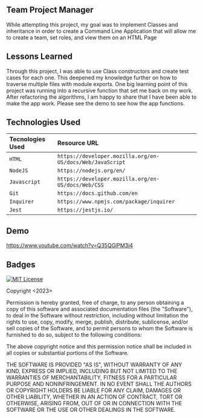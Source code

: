 
## Team Project Manager 
While attempting this project, my goal was to implement Classes and inheritance in order to create a Command Line Application that will allow me to create a team, set roles, and view them on an HTML Page

## Lessons Learned

Through this project, I was able to use Class constructors and create test cases for each one. This deepened my knowledge further on how to traverse multiple files with module exports. One big learning point of this project was running into a recursive function that set me back on my work. After refactoring the algorithms, I am happy to share that I have been able to make the app work. Please see the demo to see how the app functions.

## Technologies Used

| Tecnologies Used | Resource URL     | 
| :-------- | :------- | 
| `HTML` | `https://developer.mozilla.org/en-US/docs/Web/JavaScript` | 
| `NodeJS` | `https://nodejs.org/en/` | 
| `Javascript` | `https://developer.mozilla.org/en-US/docs/Web/CSS` | 
| `Git` | `https://docs.github.com/en` | 
| `Inquirer` | `https://www.npmjs.com/package/inquirer` | 
| `Jest` | `https://jestjs.io/` | 


## Demo

https://www.youtube.com/watch?v=Q35QGlPM3i4



## Badges
[![MIT License](https://img.shields.io/badge/License-MIT-green.svg)](https://choosealicense.com/licenses/mit/)


Copyright <2023> <Daniele Bensan>

Permission is hereby granted, free of charge, to any person obtaining a copy of this software and associated documentation files (the "Software"), to deal in the Software without restriction, including without limitation the rights to use, copy, modify, merge, publish, distribute, sublicense, and/or sell copies of the Software, and to permit persons to whom the Software is furnished to do so, subject to the following conditions:

The above copyright notice and this permission notice shall be included in all copies or substantial portions of the Software.

THE SOFTWARE IS PROVIDED "AS IS", WITHOUT WARRANTY OF ANY KIND, EXPRESS OR IMPLIED, INCLUDING BUT NOT LIMITED TO THE WARRANTIES OF MERCHANTABILITY, FITNESS FOR A PARTICULAR PURPOSE AND NONINFRINGEMENT. IN NO EVENT SHALL THE AUTHORS OR COPYRIGHT HOLDERS BE LIABLE FOR ANY CLAIM, DAMAGES OR OTHER LIABILITY, WHETHER IN AN ACTION OF CONTRACT, TORT OR OTHERWISE, ARISING FROM, OUT OF OR IN CONNECTION WITH THE SOFTWARE OR THE USE OR OTHER DEALINGS IN THE SOFTWARE.

